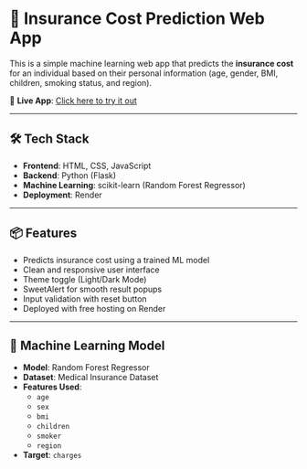 # 🧮 Insurance Cost Prediction Web App

This is a simple machine learning web app that predicts the **insurance cost** for an individual based on their personal information (age, gender, BMI, children, smoking status, and region).

🚀 **Live App**: [Click here to try it out](https://insurance-predictor-app.onrender.com)

---

## 🛠️ Tech Stack

- **Frontend**: HTML, CSS, JavaScript  
- **Backend**: Python (Flask)  
- **Machine Learning**: scikit-learn (Random Forest Regressor)  
- **Deployment**: Render

---

## 📦 Features

- Predicts insurance cost using a trained ML model  
- Clean and responsive user interface  
- Theme toggle (Light/Dark Mode)  
- SweetAlert for smooth result popups  
- Input validation with reset button  
- Deployed with free hosting on Render

---

## 🧠 Machine Learning Model

- **Model**: Random Forest Regressor  
- **Dataset**: Medical Insurance Dataset  
- **Features Used**:  
  - `age`  
  - `sex`  
  - `bmi`  
  - `children`  
  - `smoker`  
  - `region`  
- **Target**: `charges`
